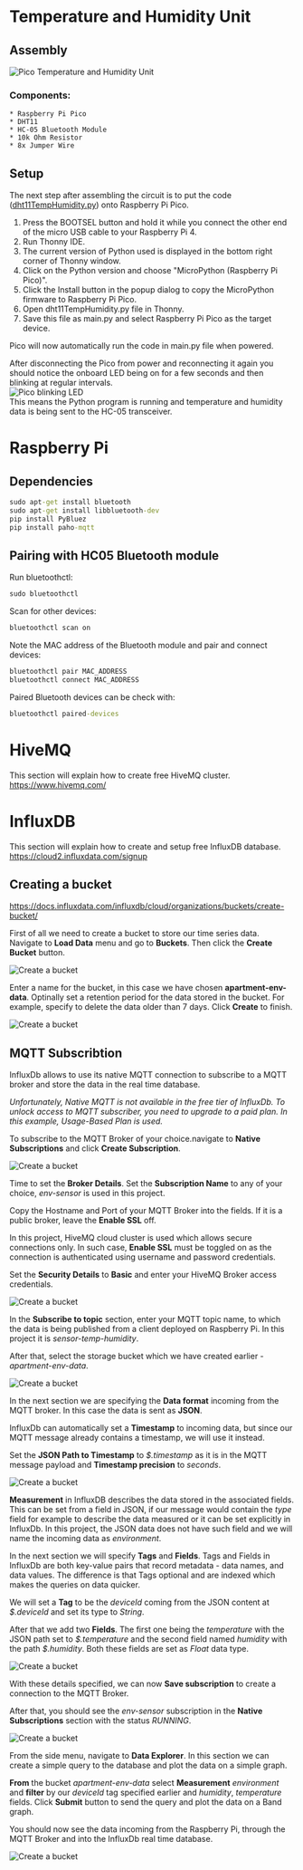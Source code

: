 # Temperature and Humidity Unit
## Assembly
![Pico Temperature and Humidity Unit](/docs/images/pico-temp-humidity-unit.jpg)

### Components:
    * Raspberry Pi Pico
    * DHT11
    * HC-05 Bluetooth Module
    * 10k Ohm Resistor
    * 8x Jumper Wire


## Setup
The next step after assembling the circuit is to put the code ([dht11TempHumidity.py](/temperature-humidity-unit/dht11TempHumidity.py)) onto Raspberry Pi Pico.
1. Press the BOOTSEL button and hold it while you connect the other end of the micro USB cable to your Raspberry Pi 4.
2. Run Thonny IDE.
3. The current version of Python used is displayed in the bottom right corner of Thonny window.
4. Click on the Python version and choose "MicroPython (Raspberry Pi Pico)".
5. Click the Install button in the popup dialog to copy the MicroPython firmware to Raspberry Pi Pico.
6. Open dht11TempHumidity.py file in Thonny.
7. Save this file as main.py and select Raspberry Pi Pico as the target device.

Pico will now automatically run the code in main.py file when powered.

After disconnecting the Pico from power and reconnecting it again you should notice the onboard LED being on for a few seconds and then blinking at regular intervals. \
![Pico blinking LED](/docs/images/pico-temp-humidity-blinking-led.gif) \
This means the Python program is running and temperature and humidity data is being sent to the HC-05 transceiver.

# Raspberry Pi


## Dependencies
```bat
sudo apt-get install bluetooth
sudo apt-get install libbluetooth-dev
pip install PyBluez
pip install paho-mqtt
```

## Pairing with HC05 Bluetooth module
Run bluetoothctl:
```bat
sudo bluetoothctl
```
Scan for other devices:
```bat
bluetoothctl scan on
```
Note the MAC address of the Bluetooth module and pair and connect devices:
```bat
bluetoothctl pair MAC_ADDRESS
bluetoothctl connect MAC_ADDRESS
```
Paired Bluetooth devices can be check with:
```bat
bluetoothctl paired-devices
```

# HiveMQ
This section will explain how to create free HiveMQ cluster. \
https://www.hivemq.com/

# InfluxDB
This section will explain how to create and setup free InfluxDB database. \
https://cloud2.influxdata.com/signup

## Creating a bucket
https://docs.influxdata.com/influxdb/cloud/organizations/buckets/create-bucket/

First of all we need to create a bucket to store our time series data. Navigate to **Load Data** menu and go to **Buckets**. Then click the **Create Bucket** button.

![Create a bucket](/docs/images/influxdb-create-bucket.jpg)

Enter a name for the bucket, in this case we have chosen **apartment-env-data**. Optinally set a retention period for the data stored in the bucket. For example, specify to delete the data older than 7 days. Click **Create** to finish.

![Create a bucket](/docs/images/influxdb-create-bucket-dialog.jpg)


## MQTT Subscribtion

InfluxDb allows to use its native MQTT connection to subscribe to a MQTT broker and store the data in the real time database.

*Unfortunately, Native MQTT is not available in the free tier of InfluxDb. To unlock access to MQTT subscriber, you need to upgrade to a paid plan. In this example, Usage-Based Plan is used.*

To subscribe to the MQTT Broker of your choice.navigate to **Native Subscriptions** and click **Create Subscription**.

![Create a bucket](/docs/images/influxdb-create-subscription.jpg)

Time to set the **Broker Details**. Set the **Subscription Name** to any of your choice, *env-sensor* is used in this project.

Copy the Hostname and Port of your MQTT Broker into the fields. If it is a public broker, leave the **Enable SSL** off.

In this project, HiveMQ cloud cluster is used which allows secure connections only. In such case, **Enable SSL** must be toggled on as the connection is authenticated using username and password credentials.

Set the **Security Details** to **Basic** and enter your HiveMQ Broker access credentials.

![Create a bucket](/docs/images/influxdb-create-mqtt-details.jpg)

In the **Subscribe to topic** section, enter your MQTT topic name, to which the data is being published from a client deployed on Raspberry Pi. In this project it is *sensor-temp-humidity*.

After that, select the storage bucket which we have created earlier - *apartment-env-data*.

![Create a bucket](/docs/images/influxdb-create-mqtt-topic.jpg)

In the next section we are specifying the **Data format** incoming from the MQTT broker. In this case the data is sent as **JSON**.

InfluxDb can automatically set a **Timestamp** to incoming data, but since our MQTT message already contains a timestamp, we will use it instead.

Set the **JSON Path to Timestamp** to *$.timestamp* as it is in the MQTT message payload and **Timestamp precision** to *seconds*.

![Create a bucket](/docs/images/influxdb-create-mqtt-dataformat.jpg)

**Measurement** in InfluxDB describes the data stored in the associated fields. This can be set from a field in JSON, if our message would contain the *type* field for example to describe the data measured or it can be set explicitly in InfluxDb. In this project, the JSON data does not have such field and we will name the incoming data as *environment*.

In the next section we will specify **Tags** and **Fields**. Tags and Fields in InfluxDb are both key-value pairs that record metadata - data names, and data values. The difference is that Tags optional and are indexed which makes the queries on data quicker.

We will set a **Tag** to be the *deviceId* coming from the JSON content at *\$.deviceId* and set its type to *String*.

After that we add two **Fields**. The first one being the *temperature* with the JSON path set to *\$.temperature* and the second field named *humidity* with the path *\$.humidity*. Both these fields are set as *Float* data type.

![Create a bucket](/docs/images/influxdb-create-mqtt-fields-tags.jpg)

With these details specified, we can now **Save subscription** to create a connection to the MQTT Broker.

After that, you should see the *env-sensor* subscription in the **Native Subscriptions** section with the status *RUNNING*.

![Create a bucket](/docs/images/influxdb-create-mqtt-created.jpg)

From the side menu, navigate to **Data Explorer**. In this section we can create a simple query to the database and plot the data on a simple graph.

**From** the bucket *apartment-env-data* select **Measurement** *environment* and **filter** by our *deviceId* tag specified earlier and *humidity*, *temperature* fields. Click **Submit** button to send the query and plot the data on a Band graph.

You should now see the data incoming from the Raspberry Pi, through the MQTT Broker and into the InfluxDb real time database.

![Create a bucket](/docs/images/influxdb-data-explorer.jpg)

